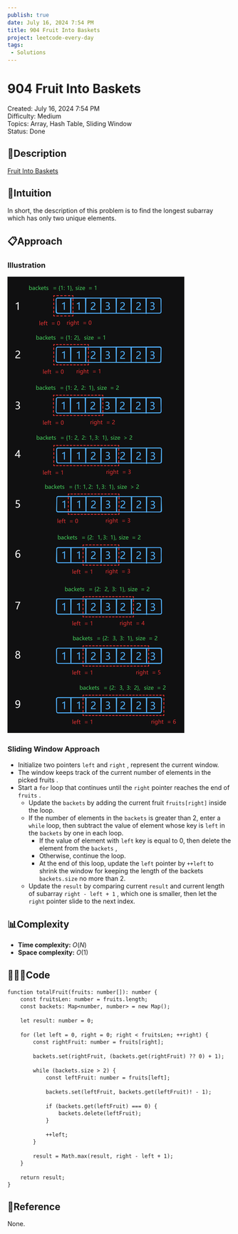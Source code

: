 ```yaml
---
publish: true
date: July 16, 2024 7:54 PM
title: 904 Fruit Into Baskets
project: leetcode-every-day
tags:
 - Solutions
---
```


# 904 Fruit Into Baskets

Created: July 16, 2024 7:54 PM<br>
Difficulty: Medium<br>
Topics: Array, Hash Table, Sliding Window<br>
Status: Done<br>

## 📖Description

[Fruit Into Baskets](https://leetcode.com/problems/fruit-into-baskets/description/)

## 🤔Intuition

In short, the description of this problem is to find the longest subarray which has only two unique elements.

## 📋Approach

### Illustration

![FruitIntoBaskets](./images/904-Fruit-Into-Baskets.png)

### Sliding Window Approach

- Initialize two pointers `left` and `right` , represent the current window.
- The window keeps track of the current number of elements in the picked fruits .
- Start a `for` loop that continues until the `right` pointer reaches the end of `fruits` .
    - Update the `backets` by adding the current fruit `fruits[right]` inside the loop.
    - If the number of elements in the `backets` is greater than 2, enter a `while` loop, then subtract the value of element whose key is `left` in the `backets` by one in each loop.
        - If the value of element with `left` key is equal to 0, then delete the element from the `backets` ,
        - Otherwise, continue the loop.
        - At the end of this loop, update the `left` pointer by `++left` to shrink the window for keeping the length of the backets `backets.size` no more than 2.
    - Update the `result` by comparing current `result` and current length of subarray `right - left + 1` , which one is smaller, then let the `right` pointer slide to the next index.

## 📊Complexity

- **Time complexity:** $O(N)$
- **Space complexity:** $O(1)$

## 🧑🏻‍💻Code

```tsx
function totalFruit(fruits: number[]): number {
    const fruitsLen: number = fruits.length;
    const backets: Map<number, number> = new Map();

    let result: number = 0;

    for (let left = 0, right = 0; right < fruitsLen; ++right) {
        const rightFruit: number = fruits[right];

        backets.set(rightFruit, (backets.get(rightFruit) ?? 0) + 1);

        while (backets.size > 2) {
            const leftFruit: number = fruits[left];

            backets.set(leftFruit, backets.get(leftFruit)! - 1);

            if (backets.get(leftFruit) === 0) {
                backets.delete(leftFruit);
            }

            ++left;
        }

        result = Math.max(result, right - left + 1);
    }

    return result;
}
```

## 🔖Reference

None.
